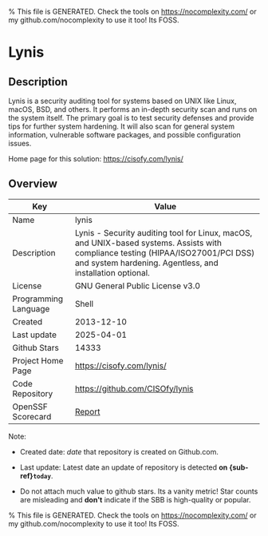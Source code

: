 
% This file is GENERATED. Check the tools on https://nocomplexity.com/ or my github.com/nocomplexity to use it too! Its FOSS. 

# Lynis

## Description 

Lynis is a security auditing tool for systems based on UNIX like Linux, macOS, BSD, and others. It performs an in-depth security scan and runs on the system itself. The primary goal is to test security defenses and provide tips for further system hardening. It will also scan for general system information, vulnerable software packages, and possible configuration issues. 

Home page for this solution: https://cisofy.com/lynis/ 

## Overview 

| Key | Value |
| --- | --- |
| Name | lynis |
| Description | Lynis - Security auditing tool for Linux, macOS, and UNIX-based systems. Assists with compliance testing (HIPAA/ISO27001/PCI DSS) and system hardening. Agentless, and installation optional. |
| License | GNU General Public License v3.0 |
| Programming Language | Shell |
| Created | 2013-12-10 |
| Last update | 2025-04-01 |
| Github Stars | 14333 |
| Project Home Page | https://cisofy.com/lynis/ |
| Code Repository | https://github.com/CISOfy/lynis |
| OpenSSF Scorecard | [Report](https://securityscorecards.dev/viewer/?uri=github.com/CISOfy/lynis) |

Note:
 - Created date: *date* that repository is created on Github.com. 

- Last update: Latest date an update of repository is detected **on {sub-ref}`today`**. 

- Do not attach much value to github stars. Its a vanity metric! Star counts are misleading and 
**don't** indicate if the SBB is high-quality or popular.

% This file is GENERATED. Check the tools on https://nocomplexity.com/ or my github.com/nocomplexity to use it too! Its FOSS. 

